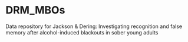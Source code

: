 # DRM_MBOs
Data repository for Jackson &amp; Dering: Investigating recognition and false memory after alcohol-induced blackouts in sober young adults

